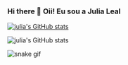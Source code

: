 ### Hi there 👋 Oii! Eu sou a Julia Leal




[![julia's GitHub stats](https://github-readme-stats.vercel.app/api?username=devJuliaLeal)](https://github.com/devJuliaLeal/github-readme-stats)
           
 ![julia's GitHub stats](https://github-readme-stats.vercel.app/api?username=devJuliaLeal&show_icons=true&theme=radical)

          
          




![snake gif](https://github.com/devJuliaLeal/devJuliaLeal/blob/output/github-contribution-grid-snake.svg)
